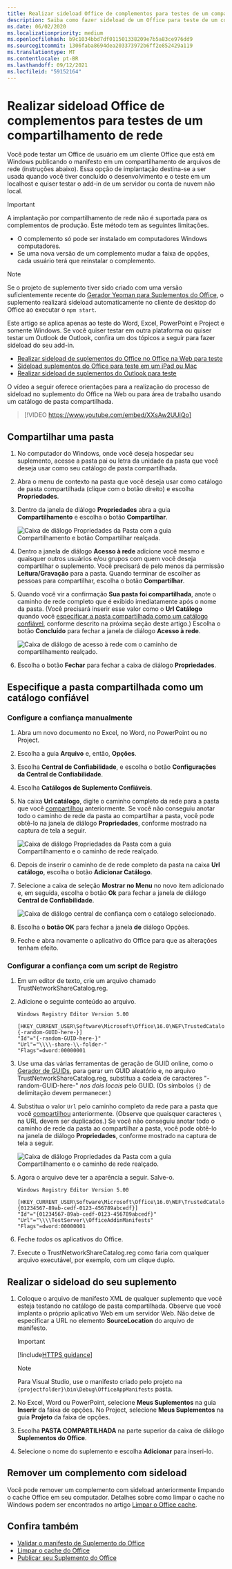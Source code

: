 ```yaml
---
title: Realizar sideload Office de complementos para testes de um compartilhamento de rede
description: Saiba como fazer sideload de um Office para teste de um compartilhamento de rede
ms.date: 06/02/2020
ms.localizationpriority: medium
ms.openlocfilehash: b9c1034bbd7df011501338209e7b5a83ce976dd9
ms.sourcegitcommit: 1306faba8694dea203373972b6ff2e852429a119
ms.translationtype: MT
ms.contentlocale: pt-BR
ms.lasthandoff: 09/12/2021
ms.locfileid: "59152164"
---
```

# <a name="sideload-office-add-ins-for-testing-from-a-network-share"></a>Realizar sideload Office de complementos para testes de um compartilhamento de rede

Você pode testar um Office de usuário em um cliente Office que está em Windows publicando o manifesto em um compartilhamento de arquivos de rede (instruções abaixo). Essa opção de implantação destina-se a ser usada quando você tiver concluído o desenvolvimento e o teste em um localhost e quiser testar o add-in de um servidor ou conta de nuvem não local.

> [!IMPORTANT]
> A implantação por compartilhamento de rede não é suportada para os complementos de produção. Este método tem as seguintes limitações.
>
> - O complemento só pode ser instalado em computadores Windows computadores.
> - Se uma nova versão de um complemento mudar a faixa de opções, cada usuário terá que reinstalar o complemento.

> [!NOTE]
> Se o projeto de suplemento tiver sido criado com uma versão suficientemente recente do [Gerador Yeoman para Suplementos do Office](https://github.com/OfficeDev/generator-office), o suplemento realizará sideload automaticamente no cliente de desktop do Office ao executar o `npm start`.

Este artigo se aplica apenas ao teste do Word, Excel, PowerPoint e Project e somente Windows. Se você quiser testar em outra plataforma ou quiser testar um Outlook de Outlook, confira um dos tópicos a seguir para fazer sideload do seu add-in.

- [Realizar sideload de suplementos do Office no Office na Web para teste](sideload-office-add-ins-for-testing.md)
- [Sideload suplementos do Office para teste em um iPad ou Mac](sideload-an-office-add-in-on-ipad-and-mac.md)
- [Realizar sideload de suplementos do Outlook para teste](../outlook/sideload-outlook-add-ins-for-testing.md)

O vídeo a seguir oferece orientações para a realização do processo de sideload no suplemento do Office na Web ou para área de trabalho usando um catálogo de pasta compartilhada.  

> [!VIDEO https://www.youtube.com/embed/XXsAw2UUiQo]

## <a name="share-a-folder"></a>Compartilhar uma pasta

1. No computador do Windows, onde você deseja hospedar seu suplemento, acesse a pasta pai ou letra da unidade da pasta que você deseja usar como seu catálogo de pasta compartilhada.

1. Abra o menu de contexto na pasta que você deseja usar como catálogo de pasta compartilhada (clique com o botão direito) e escolha **Propriedades**.

1. Dentro da janela de diálogo **Propriedades** abra a guia **Compartilhamento** e escolha o botão **Compartilhar**.

    ![Caixa de diálogo Propriedades da Pasta com a guia Compartilhamento e botão Compartilhar realçada.](../images/sideload-windows-properties-dialog.png)

1. Dentro a janela de diálogo **Acesso à rede** adicione você mesmo e quaisquer outros usuários e/ou grupos com quem você deseja compartilhar o suplemento. Você precisará de pelo menos da permissão **Leitura/Gravação** para a pasta. Quando terminar de escolher as pessoas para compartilhar, escolha o botão **Compartilhar**.

1. Quando você vir a confirmação **Sua pasta foi compartilhada**, anote o caminho de rede completo que é exibido imediatamente após o nome da pasta. (Você precisará inserir esse valor como o **Url Catálogo** quando você [especificar a pasta compartilhada como um catálogo confiável](#specify-the-shared-folder-as-a-trusted-catalog), conforme descrito na próxima seção deste artigo.) Escolha o botão **Concluído** para fechar a janela de diálogo **Acesso à rede**.

   ![Caixa de diálogo de acesso à rede com o caminho de compartilhamento realçado.](../images/sideload-windows-network-access-dialog.png)

1. Escolha o botão **Fechar** para fechar a caixa de diálogo **Propriedades**.

## <a name="specify-the-shared-folder-as-a-trusted-catalog"></a>Especifique a pasta compartilhada como um catálogo confiável

### <a name="configure-the-trust-manually"></a>Configure a confiança manualmente

1. Abra um novo documento no Excel, no Word, no PowerPoint ou no Project.

1. Escolha a guia **Arquivo** e, então, **Opções**.

1. Escolha **Central de Confiabilidade**, e escolha o botão **Configurações da Central de Confiabilidade**.

1. Escolha **Catálogos de Suplemento Confiáveis**.

1. Na caixa **Url catálogo**, digite o caminho completo da rede para a pasta que você [compartilhou](#share-a-folder) anteriormente. Se você não conseguiu anotar todo o caminho de rede da pasta ao compartilhar a pasta, você pode obtê-lo na janela de diálogo **Propriedades**, conforme mostrado na captura de tela a seguir.

    ![Caixa de diálogo Propriedades da Pasta com a guia Compartilhamento e o caminho de rede realçado.](../images/sideload-windows-properties-dialog-2.png)

1. Depois de inserir o caminho de de rede completo da pasta na caixa **Url catálogo**, escolha o botão **Adicionar Catálogo**.

1. Selecione a caixa de seleção **Mostrar no Menu** no novo item adicionado e, em seguida, escolha o botão **Ok** para fechar a janela de diálogo **Central de Confiabilidade**. 

    ![Caixa de diálogo central de confiança com o catálogo selecionado.](../images/sideload-windows-trust-center-dialog.png)

1. Escolha o **botão OK** para fechar a janela **de** diálogo Opções.

1. Feche e abra novamente o aplicativo do Office para que as alterações tenham efeito.

### <a name="configure-the-trust-with-a-registry-script"></a>Configurar a confiança com um script de Registro

1. Em um editor de texto, crie um arquivo chamado TrustNetworkShareCatalog.reg.

1. Adicione o seguinte conteúdo ao arquivo.

    ```text
    Windows Registry Editor Version 5.00

    [HKEY_CURRENT_USER\Software\Microsoft\Office\16.0\WEF\TrustedCatalogs\{-random-GUID-here-}]
    "Id"="{-random-GUID-here-}"
    "Url"="\\\\-share-\\-folder-"
    "Flags"=dword:00000001
    ```

1. Use uma das várias ferramentas de geração de GUID online, como o [Gerador de GUIDs](https://guidgenerator.com/), para gerar um GUID aleatório e, no arquivo TrustNetworkShareCatalog.reg, substitua a cadeia de caracteres "-random-GUID-here-" *nos dois locais* pelo GUID. (Os símbolos `{}` de delimitação devem permanecer.)

1. Substitua o valor `Url` pelo caminho completo da rede para a pasta que você [compartilhou](#share-a-folder) anteriormente. (Observe que quaisquer caracteres `\` na URL devem ser duplicados.) Se você não conseguiu anotar todo o caminho de rede da pasta ao compartilhar a pasta, você pode obtê-lo na janela de diálogo **Propriedades**, conforme mostrado na captura de tela a seguir.

    ![Caixa de diálogo Propriedades da Pasta com a guia Compartilhamento e o caminho de rede realçado.](../images/sideload-windows-properties-dialog-2.png)

1. Agora o arquivo deve ter a aparência a seguir. Salve-o.

    ```text
    Windows Registry Editor Version 5.00

    [HKEY_CURRENT_USER\Software\Microsoft\Office\16.0\WEF\TrustedCatalogs\{01234567-89ab-cedf-0123-456789abcedf}]
    "Id"="{01234567-89ab-cedf-0123-456789abcedf}"
    "Url"="\\\\TestServer\\OfficeAddinManifests"
    "Flags"=dword:00000001
    ```

1. Feche *todos* os aplicativos do Office.

1. Execute o TrustNetworkShareCatalog.reg como faria com qualquer arquivo executável, por exemplo, com um clique duplo.

## <a name="sideload-your-add-in"></a>Realizar o sideload do seu suplemento

1. Coloque o arquivo de manifesto XML de qualquer suplemento que você esteja testando no catálogo de pasta compartilhada. Observe que você implanta o próprio aplicativo Web em um servidor Web. Não deixe de especificar a URL no elemento **SourceLocation** do arquivo de manifesto.

    > [!IMPORTANT]
    > [!include[HTTPS guidance](../includes/https-guidance.md)]

    > [!NOTE]
    > Para Visual Studio, use o manifesto criado pelo projeto na `{projectfolder}\bin\Debug\OfficeAppManifests` pasta.

1. No Excel, Word ou PowerPoint, selecione **Meus Suplementos** na guia **Inserir** da faixa de opções. No Project, selecione **Meus Suplementos** na guia **Projeto** da faixa de opções.

1. Escolha **PASTA COMPARTILHADA** na parte superior da caixa de diálogo **Suplementos do Office**.

1. Selecione o nome do suplemento e escolha **Adicionar** para inseri-lo.

## <a name="remove-a-sideloaded-add-in"></a>Remover um complemento com sideload

Você pode remover um complemento com sideload anteriormente limpando o cache Office em seu computador. Detalhes sobre como limpar o cache no Windows podem ser encontrados no artigo [Limpar o Office cache](clear-cache.md#clear-the-office-cache-on-windows).

## <a name="see-also"></a>Confira também

- [Validar o manifesto de Suplemento do Office](troubleshoot-manifest.md)
- [Limpar o cache do Office](clear-cache.md)
- [Publicar seu Suplemento do Office](../publish/publish.md)
